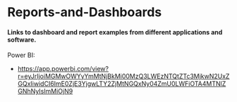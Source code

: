 # Reports-and-Dashboards

#### Links to dashboard and report examples from different applications and software. 

Power BI:
* <https://app.powerbi.com/view?r=eyJrIjoiMGMwOWYyYmMtNjBkMi00MzQ3LWEzNTQtZTc3MjkwN2UxZGQxIiwidCI6ImE0ZjE3YjgwLTY2ZjMtNGQxNy04ZmU0LWFiOTA4MTNlZGNhNyIsImMiOjN9>
